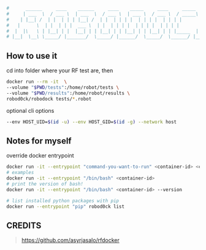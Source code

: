 ```bash
#      ______     ____    ______     ____    _____     ____     _____    __   __
#     | ___  \  / ___ \  | ___  \  / ___ \  | ___ \  / ___ \  / _____\  |  | / /
#    | |__| /  | |  | | | |__| /  | |  | | | |  | | | |  | | | |       |  |/ /
#   |      \  | |  | | |  ___ \  | |  | | | |  | | | |  | | | |       |    /
#  |  |\   \ | |__| | |  |__| | | |__| | | |__| | | |__| | | |_____  |  |\ \
# |__|  \__\ \_____/ |_______/  \_____/ |______/  \_____/  \______/ |__| \__\
```



## How to use it

cd into folder where your RF test are, 
then 

```bash
docker run --rm -it  \
--volume "$PWD/tests":/home/robot/tests \
--volume "$PWD/results":/home/robot/results \
robod0ck/robodock tests/*.robot
```

optional cli options

```bash
--env HOST_UID=$(id -u) --env HOST_GID=$(id -g) --network host
```

## Notes for myself

override docker entrypoint

```bash
docker run -it --entrypoint "command-you-want-to-run" <container-id> <command arguments and/or cli-options>
# examples
docker run -it --entrypoint "/bin/bash" <container-id>
# print the version of bash!
docker run -it --entrypoint "/bin/bash" <container-id> --version

# list installed python packages with pip
docker run --entrypoint "pip" robod0ck list
```

## CREDITS
> https://github.com/asyrjasalo/rfdocker
